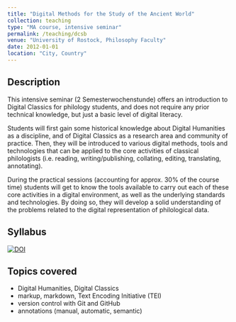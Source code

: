 ```yaml
---
title: "Digital Methods for the Study of the Ancient World"
collection: teaching
type: "MA course, intensive seminar"
permalink: /teaching/dcsb
venue: "University of Rostock, Philosophy Faculty"
date: 2012-01-01
location: "City, Country"
---
```


## Description

This intensive seminar (2 Semesterwochenstunde) offers an introduction to Digital Classics for philology students, and does not require any prior technical knowledge, but just a basic level of digital literacy.

Students will first gain some historical knowledge about Digital Humanities as a discipline, and of Digital Classics as a research area and community of practice. Then, they will be introduced to various digital methods, tools and technologies that can be applied to the core activities of classical philologists (i.e. reading, writing/publishing, collating, editing, translating, annotating).

During the practical sessions (accounting for approx. 30% of the course time) students will get to know the tools available to carry out each of these core activities in a digital environment, as well as the underlying standards and technologies. By doing so, they will develop a solid understanding of the problems related to the digital representation of philological data.

## Syllabus

[![DOI](https://zenodo.org/badge/DOI/10.5281/zenodo.1297063.svg)](https://doi.org/10.5281/zenodo.1297063)

## Topics covered

- Digital Humanities, Digital Classics
- markup, markdown, Text Encoding Initiative (TEI)
- version control with Git and GitHub
- annotations (manual, automatic, semantic)
